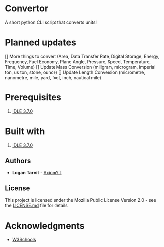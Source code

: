 # Convertor
A short python CLI script that converts units!

# Planned updates

[] More things to convert (Area, Data Transfer Rate, Digital Storage, Energy, Frequency, Fuel Economy, Plane Angle, Pressure, Speed, Temperature, Time, Volume)
[] Update Mass Conversion (miligram, microgram, imperial ton, us ton, stone, ounce)
[] Update Length Conversion (micrometre, nanometre, mile, yard, foot, inch, nautical mile)

# Prerequisites

1) [IDLE 3.7.0](https://www.python.org/downloads/release/python-370/)

# Built with

1) [IDLE 3.7.0](https://www.python.org/downloads/release/python-370/)

## Authors

* **Logan Tarvit** - [AxiomYT](https://github.com/AxiomYT)

## License

This project is licensed under the Mozilla Public License Version 2.0 - see the [LICENSE.md](LICENSE.md) file for details

# Acknowledgments

* [W3Schools](https://www.w3schools.com/python/)

